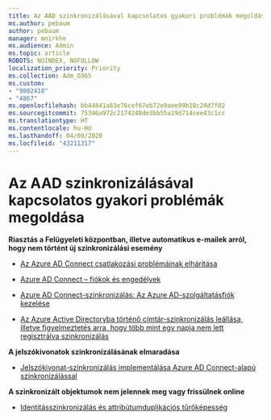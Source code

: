 ```yaml
---
title: Az AAD szinkronizálásával kapcsolatos gyakori problémák megoldása
ms.author: pebaum
author: pebaum
manager: mnirkhe
ms.audience: Admin
ms.topic: article
ROBOTS: NOINDEX, NOFOLLOW
localization_priority: Priority
ms.collection: Adm_O365
ms.custom:
- "9002418"
- "4867"
ms.openlocfilehash: bb44841a83e76cef67eb72e9aee99b18c24d7f02
ms.sourcegitcommit: 75346a972c2174248de3bb55a19d714cee43c1cc
ms.translationtype: HT
ms.contentlocale: hu-HU
ms.lasthandoff: 04/09/2020
ms.locfileid: "43211317"
---
```

# <a name="solutions-to-common-aad-synchronization-problems"></a>Az AAD szinkronizálásával kapcsolatos gyakori problémák megoldása

**Riasztás a Felügyeleti központban, illetve automatikus e-mailek arról, hogy nem történt új szinkronizálási esemény**

- [Az Azure AD Connect csatlakozási problémáinak elhárítása](https://docs.microsoft.com/azure/active-directory/hybrid/tshoot-connect-connectivity)

- [Azure AD Connect – fiókok és engedélyek](https://go.microsoft.com/fwlink/p/?LinkId=820598)

- [Azure AD Connect-szinkronizálás: Az Azure AD-szolgáltatásfiók kezelése](https://docs.microsoft.com/azure/active-directory/hybrid/how-to-connect-azureadaccount)

- [Az Azure Active Directoryba történő címtár-szinkronizálás leállása, illetve figyelmeztetés arra, hogy több mint egy napja nem lett regisztrálva szinkronizálás](https://support.microsoft.com/help/2882421/directory-synchronization-to-azure-active-directory-stops-or-you-re-warned-that-sync-hasn-t-registered-in-more-than-a-day)
 
**A jelszókivonatok szinkronizálásának elmaradása**

- [Jelszókivonat-szinkronizálás implementálása Azure AD Connect-alapú szinkronizálással](https://docs.microsoft.com/azure/active-directory/hybrid/how-to-connect-password-hash-synchronization)

**A szinkronizált objektumok nem jelennek meg vagy frissülnek online**

- [Identitásszinkronizálás és attribútumduplikációs tűrőképesség](https://docs.microsoft.com/azure/active-directory/hybrid/how-to-connect-syncservice-duplicate-attribute-resiliency)

